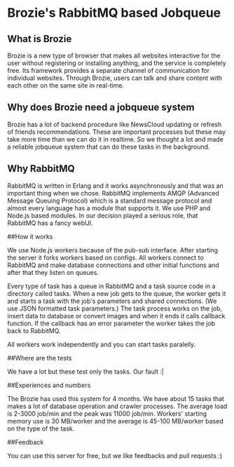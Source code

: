 # Brozie's RabbitMQ based Jobqueue


## What is Brozie

Brozie is a new type of browser that makes all websites interactive for the user without registering or installing anything, and the service is completely free. Its framework provides a separate channel of communication for individual websites. Through Brozie, users can talk and share content with each other on the same site in real-time.


## Why does Brozie need a jobqueue system

Brozie has a lot of backend procedure like NewsCloud updating or refresh of friends recommendations. These are important processes but these may take more time than we can do it in realtime. So we thought a lot and made a reliable jobqueue system that can do these tasks in the background.


## Why RabbitMQ

RabbitMQ is written in Erlang and it works asynchronously and that was an important thing when we chose. RabbitMQ implements AMQP (Advanced Message Queuing Protocol) which is a standard message protocol and almost every language has a module that supports it. We use PHP and Node.js based modules. In our decision played a serious role, that RabbitMQ has a fancy webUI.


##How it works

We use Node.js workers because of the pub-sub interface. After starting the server it forks workers based on configs. All workers connect to RabbitMQ and make database connections and other initial functions and after that they listen on queues.

Every type of task has a queue in RabbitMQ and a task source code in a directory called tasks. When a new job gets to the queue, the worker gets it and starts a task with the job's parameters and shared connections. (We use JSON formatted task parameters.) The task process works on the job, insert data to database or convert images and when it ends it calls callback function. If the callback has an error parameter the worker takes the job back to RabbitMQ.

All workers work independently and you can start tasks paralelly.


##Where are the tests

We have a lot but these test only the tasks. Our fault :|


##Experiences and numbers

The Brozie has used this system for 4 months. We have about 15 tasks that makes a lot of database operation and crawler processes. The average load is 2-3000 job/min and the peak was 11000 job/min. Workers' starting memory use is 30 MB/worker and the average is 45-100 MB/worker based on the type of the task.


##Feedback

You can use this server for free, but we like feedbacks and pull requests :)